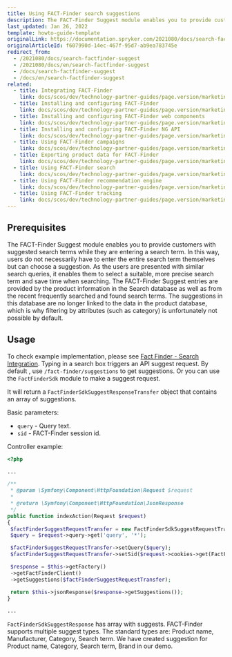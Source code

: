 ```yaml
---
title: Using FACT-Finder search suggestions
description: The FACT-Finder Suggest module enables you to provide customers with suggested search terms while they are entering a search term.
last_updated: Jan 26, 2022
template: howto-guide-template
originalLink: https://documentation.spryker.com/2021080/docs/search-factfinder-suggest
originalArticleId: f607990d-14ec-467f-95d7-ab9ea783745e
redirect_from:
  - /2021080/docs/search-factfinder-suggest
  - /2021080/docs/en/search-factfinder-suggest
  - /docs/search-factfinder-suggest
  - /docs/en/search-factfinder-suggest
related:
  - title: Integrating FACT-Finder
    link: docs/scos/dev/technology-partner-guides/page.version/marketing-and-conversion/analytics/fact-finder/integrating-fact-finder.html
  - title: Installing and configuring FACT-Finder
    link: docs/scos/dev/technology-partner-guides/page.version/marketing-and-conversion/analytics/fact-finder/installing-and-configuring-fact-finder.html
  - title: Installing and configuring FACT-Finder web components
    link: docs/scos/dev/technology-partner-guides/page.version/marketing-and-conversion/analytics/fact-finder/installing-and-configuring-fact-finder-web-components.html
  - title: Installing and configuring FACT-Finder NG API
    link: docs/scos/dev/technology-partner-guides/page.version/marketing-and-conversion/analytics/fact-finder/installing-and-configuring-the-fact-finder-ng-api.html
  - title: Using FACT-Finder campaigns
    link: docs/scos/dev/technology-partner-guides/page.version/marketing-and-conversion/analytics/fact-finder/using-fact-finder-campaigns.html
  - title: Exporting product data for FACT-Finder
    link: docs/scos/dev/technology-partner-guides/page.version/marketing-and-conversion/analytics/fact-finder/exporting-product-data-for-fact-finder.html
  - title: Using FACT-Finder search
    link: docs/scos/dev/technology-partner-guides/page.version/marketing-and-conversion/analytics/fact-finder/using-fact-finder-search.html
  - title: Using FACT-Finder recommendation engine
    link: docs/scos/dev/technology-partner-guides/page.version/marketing-and-conversion/analytics/fact-finder/using-fact-finder-recommendation-engine.html
  - title: Using FACT-Finder tracking
    link: docs/scos/dev/technology-partner-guides/page.version/marketing-and-conversion/analytics/fact-finder/using-fact-finder-tracking.html
---
```


## Prerequisites

The FACT-Finder Suggest module enables you to provide customers with suggested search terms while they are entering a search term. In this way, users do not necessarily have to enter the entire search term themselves but can choose a suggestion. As the users are presented with similar search queries, it enables them to select a suitable, more precise search term and save time when searching. The FACT-Finder Suggest entries are provided by the product information in the Search database as well as from the recent frequently searched and found search terms. The suggestions in this database are no longer linked to the data in the product database, which is why filtering by attributes (such as category) is unfortunately not possible by default.

## Usage

To check example implementation, please see  [Fact Finder - Search Integration](/docs/scos/dev/technology-partner-guides/{{page.version}}/marketing-and-conversion/analytics/fact-finder/using-fact-finder-search.html). Typing in a search box triggers an API suggest request. By default , use `/fact-finder/suggestions` to get suggestions. Or you can use the `FactFinderSdk` module to make a suggest request.

It will return a `FactFinderSdkSuggestResponseTransfer` object that contains an array of suggestions.

Basic parameters:

* `query` - Query text.
* `sid` - FACT-Finder session id.

Controller example:
```php
<?php

...

/**
 * @param \Symfony\Component\HttpFoundation\Request $request
 *
 * @return \Symfony\Component\HttpFoundation\JsonResponse
 */
public function indexAction(Request $request)
{
 $factFinderSuggestRequestTransfer = new FactFinderSdkSuggestRequestTransfer();
 $query = $request->query->get('query', '*');

 $factFinderSuggestRequestTransfer->setQuery($query);
 $factFinderSuggestRequestTransfer->setSid($request->cookies->get(FactFinderConstants::COOKIE_SID_NAME));

 $response = $this->getFactory()
 ->getFactFinderClient()
 ->getSuggestions($factFinderSuggestRequestTransfer);

 return $this->jsonResponse($response->getSuggestions());
}

...
```

`FactFinderSdkSuggestResponse` has array with suggests. FACT-Finder supports multiple suggest types.
The standard types are: Product name, Manufacturer, Category, Search term. We have created suggestion for Product name, Category, Search term, Brand in our demo.
